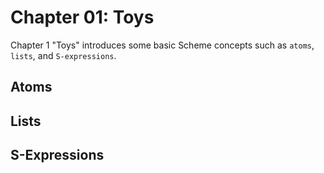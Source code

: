 # Chapter 01: Toys

Chapter 1 "Toys" introduces some basic Scheme concepts such as `atoms`, `lists`, and `S-expressions`. 

## Atoms

## Lists

## S-Expressions

